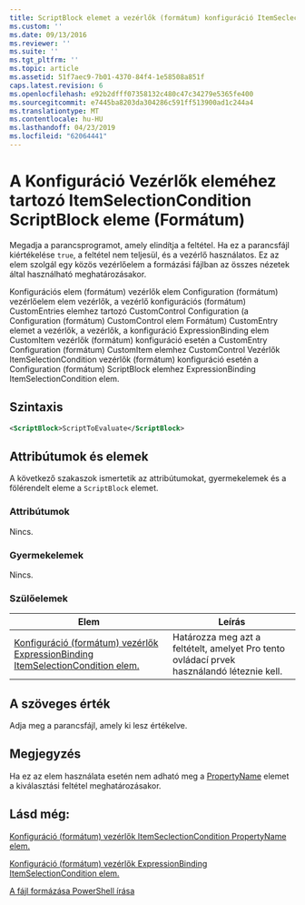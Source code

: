 ```yaml
---
title: ScriptBlock elemet a vezérlők (formátum) konfiguráció ItemSeclectionCondition |} A Microsoft Docs
ms.custom: ''
ms.date: 09/13/2016
ms.reviewer: ''
ms.suite: ''
ms.tgt_pltfrm: ''
ms.topic: article
ms.assetid: 51f7aec9-7b01-4370-84f4-1e58508a851f
caps.latest.revision: 6
ms.openlocfilehash: e92b2dfff07358132c480c47c34279e5365fe400
ms.sourcegitcommit: e7445ba8203da304286c591ff513900ad1c244a4
ms.translationtype: MT
ms.contentlocale: hu-HU
ms.lasthandoff: 04/23/2019
ms.locfileid: "62064441"
---
```

# <a name="scriptblock-element-for-itemseclectioncondition-for-controls-for-configuration-format"></a>A Konfiguráció Vezérlők eleméhez tartozó ItemSelectionCondition ScriptBlock eleme (Formátum)

Megadja a parancsprogramot, amely elindítja a feltétel. Ha ez a parancsfájl kiértékelése `true`, a feltétel nem teljesül, és a vezérlő használatos. Ez az elem szolgál egy közös vezérlőelem a formázási fájlban az összes nézetek által használható meghatározásakor.

Konfigurációs elem (formátum) vezérlők elem Configuration (formátum) vezérlőelem elem vezérlők, a vezérlő konfigurációs (formátum) CustomEntries elemhez tartozó CustomControl Configuration (a Configuration (formátum) CustomControl elem Formátum) CustomEntry elemet a vezérlők, a vezérlők, a konfiguráció ExpressionBinding elem CustomItem vezérlők (formátum) konfiguráció esetén a CustomEntry Configuration (formátum) CustomItem elemhez CustomControl Vezérlők ItemSelectionCondition vezérlők (formátum) konfiguráció esetén a Configuration (formátum) ScriptBlock elemhez ExpressionBinding ItemSelectionCondition elem.

## <a name="syntax"></a>Szintaxis

```xml
<ScriptBlock>ScriptToEvaluate</ScriptBlock>
```

## <a name="attributes-and-elements"></a>Attribútumok és elemek

A következő szakaszok ismertetik az attribútumokat, gyermekelemek és a fölérendelt eleme a `ScriptBlock` elemet.

### <a name="attributes"></a>Attribútumok

Nincs.

### <a name="child-elements"></a>Gyermekelemek

Nincs.

### <a name="parent-elements"></a>Szülőelemek

|Elem|Leírás|
|-------------|-----------------|
|[Konfiguráció (formátum) vezérlők ExpressionBinding ItemSelectionCondition elem.](./itemselectioncondition-element-for-expressionbinding-for-controls-for-configuration-format.md)|Határozza meg azt a feltételt, amelyet Pro tento ovládací prvek használandó léteznie kell.|

## <a name="text-value"></a>A szöveges érték

Adja meg a parancsfájl, amely ki lesz értékelve.

## <a name="remarks"></a>Megjegyzés

Ha ez az elem használata esetén nem adható meg a [PropertyName](./propertyname-element-for-itemseclectioncondition-for-controls-for-configuration-format.md) elemet a kiválasztási feltétel meghatározásakor.

## <a name="see-also"></a>Lásd még:

[Konfiguráció (formátum) vezérlők ItemSeclectionCondition PropertyName elem.](./propertyname-element-for-itemseclectioncondition-for-controls-for-configuration-format.md)

[Konfiguráció (formátum) vezérlők ExpressionBinding ItemSelectionCondition elem.](./itemselectioncondition-element-for-expressionbinding-for-controls-for-configuration-format.md)

[A fájl formázása PowerShell írása](./writing-a-powershell-formatting-file.md)
